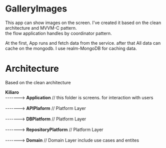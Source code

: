 # GalleryImages
This app can show images on the screen. I've created it based on the clean architecture and MVVM-C pattern.
<br>
the flow application handles by coordinator pattern.
</br>

<p>
  At the first, App runs and fetch data from the service. after that All data can cache on the mongodb. I use realm-MongoDB for caching data.
</p>

# Architecture
Based on the clean architecture

<b>Kiliaro</b>
<br>
    -------> <b>Application</b> // this folder is screens. for interaction with users
    </br>
    <br>
    -------> <b>APIPlaform</b> // Platform Layer
    </br>
    <br>
    -------> <b>DBPlatform</b> // Platform Layer
        </br>
    <br>
    -------> <b>RepositoryPlatform</b> // Platform Layer
        </br>
    <br>
    -------> <b>Domain</b> // Domain Layer include use cases and entites
        </br>
    <br>
